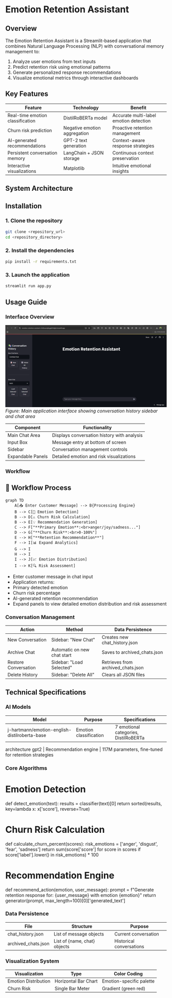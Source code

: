 # Emotion Retention Assistant
## Overview
The Emotion Retention Assistant is a Streamlit-based application that combines Natural Language Processing (NLP)
with conversational memory management to:
1. Analyze user emotions from text inputs
2. Predict retention risk using emotional patterns
3. Generate personalized response recommendations
4. Visualize emotional metrics through interactive dashboards
## Key Features
| Feature | Technology | Benefit |
|-----------------------------|--------------------------|--------------------------------------|
| Real-time emotion classification | DistilRoBERTa model | Accurate multi-label emotion detection |
| Churn risk prediction | Negative emotion aggregation | Proactive retention management |
| AI-generated recommendations | GPT-2 text generation | Context-aware response strategies |
| Persistent conversation memory | LangChain + JSON storage | Continuous context preservation |
| Interactive visualizations | Matplotlib | Intuitive emotional insights |
## System Architecture
## Installation
### 1. Clone the repository
```bash
git clone <repository_url>
cd <repository_directory>
```
### 2. Install the dependencies
```bash
pip install -r requirements.txt
```
### 3. Launch the application
```bash
streamlit run app.py
```
## Usage Guide
### Interface Overview
![Emotion Retention Assistant Interface](assets/ui.png)
*Figure: Main application interface showing conversation history sidebar and chat area*

Component | Functionality
--------- | -------------
Main Chat Area | Displays conversation history with analysis
Input Box | Message entry at bottom of screen
Sidebar | Conversation management controls
Expandable Panels | Detailed emotion and risk visualizations
### Workflow
## 🔄 Workflow Process

```mermaid
graph TD
    A[📥 Enter Customer Message] --> B{Processing Engine}
    B --> C[🧠 Emotion Detection]
    B --> D[⚠️ Churn Risk Calculation]
    B --> E[💡 Recommendation Generation]
    C --> F["**Primary Emotion**:<br>anger/joy/sadness..."]
    D --> G["**Churn Risk**:<br>0-100%"]
    E --> H["**Retention Recommendation**"]
    F --> I[📊 Expand Analytics]
    G --> I
    H --> I
    I --> J[📈 Emotion Distribution]
    I --> K[🔍 Risk Assessment]
```
- Enter customer message in chat input
- Application returns:
 - Primary detected emotion
 - Churn risk percentage
 - AI-generated retention recommendation
- Expand panels to view detailed emotion distribution and risk assessment
### Conversation Management
Action | Method | Data Persistence
------ | ------ | ----------------
New Conversation | Sidebar: "New Chat" | Creates new chat_history.json
Archive Chat | Automatic on new chat start | Saves to archived_chats.json
Restore Conversation | Sidebar: "Load Selected" | Retrieves from archived_chats.json
Delete History | Sidebar: "Delete All" | Clears all JSON files
## Technical Specifications
### AI Models
Model | Purpose | Specifications
----- | ------- | --------------
j-hartmann/emotion-english-distilroberta-base | Emotion classification | 7 emotional categories, DistilRoBERTa
architecture
gpt2 | Recommendation engine | 117M parameters, fine-tuned for retention strategies
### Core Algorithms
# Emotion Detection
def detect_emotion(text):
 results = classifier(text)[0]
 return sorted(results, key=lambda x: x['score'], reverse=True)
# Churn Risk Calculation
def calculate_churn_percent(scores):
 risk_emotions = ['anger', 'disgust', 'fear', 'sadness']
 return sum(score['score'] for score in scores
 if score['label'].lower() in risk_emotions) * 100
# Recommendation Engine
def recommend_action(emotion, user_message):
 prompt = f"Generate retention response for: {user_message} with emotion {emotion}"
 return generator(prompt, max_length=100)[0]['generated_text']
### Data Persistence
File | Structure | Purpose
---- | --------- | -------
chat_history.json | List of message objects | Current conversation
archived_chats.json | List of {name, chat} objects | Historical conversations
### Visualization System
Visualization | Type | Color Coding
------------- | ---- | -------------
Emotion Distribution | Horizontal Bar Chart | Emotion-specific palette
Churn Risk | Single Bar Meter | Gradient (green red)
